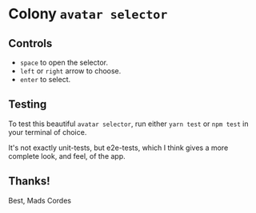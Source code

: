 Colony `avatar selector`
===

## Controls

* `space` to open the selector.
* `left` or `right` arrow to choose.
* `enter` to select.

## Testing

To test this beautiful `avatar selector`, run either `yarn test` or `npm test` in your terminal of choice.

It's not exactly unit-tests, but e2e-tests, which I think gives a more complete look, and feel, of the app.

## Thanks!

Best, Mads Cordes
